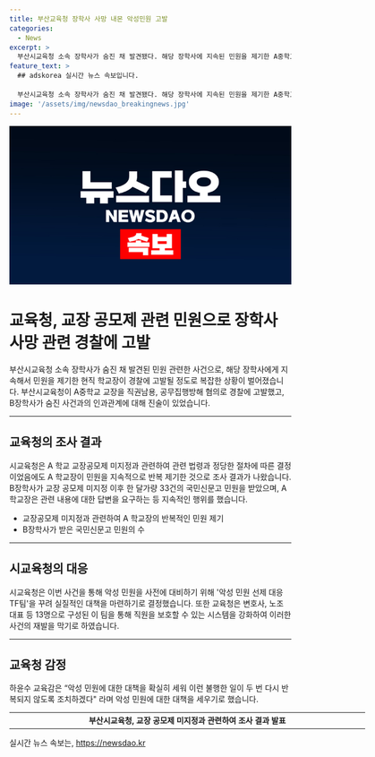 ```yaml
---
title: 부산교육청 장학사 사망 내몬 악성민원 고발
categories:
  - News
excerpt: >
  부산시교육청 소속 장학사가 숨진 채 발견됐다. 해당 장학사에 지속된 민원을 제기한 A중학교 교장을 직권남용, 공무집행방해 혐의로 경찰에 고발했다. 교육청은 A학교 교장의 공모제 미지정 관련 민원을 조사한 결과, B장학사의 죽음과 인과관계가 있다고 결론내렸다. B장학사는 33건의 국민신문고 민원을 받고, 종사직원들에게 모멸감을 준 A학교 교장에 의해 협박을 받았다. 이에 교육청은 악성 민원 선제 대응 TF팀을 결성하여 대책 마련에 나섰다.
feature_text: >
  ## adskorea 실시간 뉴스 속보입니다.

  부산시교육청 소속 장학사가 숨진 채 발견됐다. 해당 장학사에 지속된 민원을 제기한 A중학교 교장을 직권남용, 공무집행방해 혐의로 경찰에 고발했다. 교육청은 A학교 교장의 공모제 미지정 관련 민원을 조사한 결과, B장학사의 죽음과 인과관계가 있다고 결론내렸다. B장학사는 33건의 국민신문고 민원을 받고, 종사직원들에게 모멸감을 준 A학교 교장에 의해 협박을 받았다. 이에 교육청은 악성 민원 선제 대응 TF팀을 결성하여 대책 마련에 나섰다.
image: '/assets/img/newsdao_breakingnews.jpg'
---
```


<p><img src="/assets/img/newsdao_breakingnews.jpg" alt="adskorea 속보" /></p>

<h1>교육청, 교장 공모제 관련 민원으로 장학사 사망 관련 경찰에 고발</h1>

<p data-ke-size="size16">부산시교육청 소속 장학사가 숨진 채 발견된 민원 관련한 사건으로, 해당 장학사에게 지속해서 민원을 제기한 현직 학교장이 경찰에 고발될 정도로 복잡한 상황이 벌어졌습니다. 부산시교육청이 A중학교 교장을 직권남용, 공무집행방해 혐의로 경찰에 고발했고, B장학사가 숨진 사건과의 인과관계에 대해 진술이 있었습니다.</p>

<hr>

<h2 data-ke-size="size26">교육청의 조사 결과</h2>

<p data-ke-size="size16">시교육청은 A 학교 교장공모제 미지정과 관련하여 관련 법령과 정당한 절차에 따른 결정이었음에도 A 학교장이 민원을 지속적으로 반복 제기한 것으로 조사 결과가 나왔습니다. B장학사가 교장 공모제 미지정 이후 한 달가량 33건의 국민신문고 민원을 받았으며, A학교장은 관련 내용에 대한 답변을 요구하는 등 지속적인 행위를 했습니다.</p>

<ul>
  <li>교장공모제 미지정과 관련하여 A 학교장의 반복적인 민원 제기</li>
  <li>B장학사가 받은 국민신문고 민원의 수</li>
</ul>

<hr>

<h2 data-ke-size="size26">시교육청의 대응</h2>

<p data-ke-size="size16">시교육청은 이번 사건을 통해 악성 민원을 사전에 대비하기 위해 '악성 민원 선제 대응 TF팀'을 꾸려 실질적인 대책을 마련하기로 결정했습니다. 또한 교육청은 변호사, 노조 대표 등 13명으로 구성된 이 팀을 통해 직원을 보호할 수 있는 시스템을 강화하여 이러한 사건의 재발을 막기로 하였습니다.</p>

<hr>

<h2 data-ke-size="size26">교육청 감정</h2>

<p data-ke-size="size16">하윤수 교육감은 “악성 민원에 대한 대책을 확실히 세워 이런 불행한 일이 두 번 다시 반복되지 않도록 조치하겠다" 라며 악성 민원에 대한 대책을 세우기로 했습니다.</p>

<table style="width: 636px;">
<tbody>
<tr style="height: 22px;">
<td style="width: 636px; height: 22px; text-align: center;" colspan="1"><b>부산시교육청, 교장 공모제 미지정과 관련하여 조사 결과 발표</b></td>
</tr>
</tbody>
</table>
실시간 뉴스 속보는, <a href="https://newsdao.kr" rel="dofollow">https://newsdao.kr</a>


